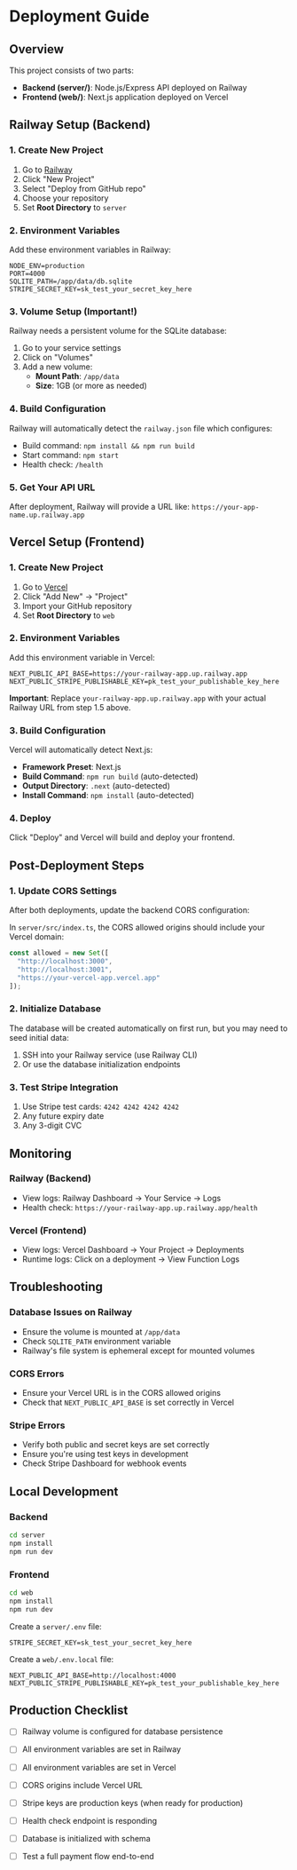 # Deployment Guide

## Overview

This project consists of two parts:
- **Backend (server/)**: Node.js/Express API deployed on Railway
- **Frontend (web/)**: Next.js application deployed on Vercel

## Railway Setup (Backend)

### 1. Create New Project
1. Go to [Railway](https://railway.app)
2. Click "New Project"
3. Select "Deploy from GitHub repo"
4. Choose your repository
5. Set **Root Directory** to `server`

### 2. Environment Variables
Add these environment variables in Railway:
```
NODE_ENV=production
PORT=4000
SQLITE_PATH=/app/data/db.sqlite
STRIPE_SECRET_KEY=sk_test_your_secret_key_here
```

### 3. Volume Setup (Important!)
Railway needs a persistent volume for the SQLite database:
1. Go to your service settings
2. Click on "Volumes"
3. Add a new volume:
   - **Mount Path**: `/app/data`
   - **Size**: 1GB (or more as needed)

### 4. Build Configuration
Railway will automatically detect the `railway.json` file which configures:
- Build command: `npm install && npm run build`
- Start command: `npm start`
- Health check: `/health`

### 5. Get Your API URL
After deployment, Railway will provide a URL like:
`https://your-app-name.up.railway.app`

## Vercel Setup (Frontend)

### 1. Create New Project
1. Go to [Vercel](https://vercel.com)
2. Click "Add New" → "Project"
3. Import your GitHub repository
4. Set **Root Directory** to `web`

### 2. Environment Variables
Add this environment variable in Vercel:
```
NEXT_PUBLIC_API_BASE=https://your-railway-app.up.railway.app
NEXT_PUBLIC_STRIPE_PUBLISHABLE_KEY=pk_test_your_publishable_key_here
```
**Important**: Replace `your-railway-app.up.railway.app` with your actual Railway URL from step 1.5 above.

### 3. Build Configuration
Vercel will automatically detect Next.js:
- **Framework Preset**: Next.js
- **Build Command**: `npm run build` (auto-detected)
- **Output Directory**: `.next` (auto-detected)
- **Install Command**: `npm install` (auto-detected)

### 4. Deploy
Click "Deploy" and Vercel will build and deploy your frontend.

## Post-Deployment Steps

### 1. Update CORS Settings
After both deployments, update the backend CORS configuration:

In `server/src/index.ts`, the CORS allowed origins should include your Vercel domain:
```typescript
const allowed = new Set([
  "http://localhost:3000",
  "http://localhost:3001",
  "https://your-vercel-app.vercel.app"
]);
```

### 2. Initialize Database
The database will be created automatically on first run, but you may need to seed initial data:
1. SSH into your Railway service (use Railway CLI)
2. Or use the database initialization endpoints

### 3. Test Stripe Integration
1. Use Stripe test cards: `4242 4242 4242 4242`
2. Any future expiry date
3. Any 3-digit CVC

## Monitoring

### Railway (Backend)
- View logs: Railway Dashboard → Your Service → Logs
- Health check: `https://your-railway-app.up.railway.app/health`

### Vercel (Frontend)
- View logs: Vercel Dashboard → Your Project → Deployments
- Runtime logs: Click on a deployment → View Function Logs

## Troubleshooting

### Database Issues on Railway
- Ensure the volume is mounted at `/app/data`
- Check `SQLITE_PATH` environment variable
- Railway's file system is ephemeral except for mounted volumes

### CORS Errors
- Ensure your Vercel URL is in the CORS allowed origins
- Check that `NEXT_PUBLIC_API_BASE` is set correctly in Vercel

### Stripe Errors
- Verify both public and secret keys are set correctly
- Ensure you're using test keys in development
- Check Stripe Dashboard for webhook events

## Local Development

### Backend
```bash
cd server
npm install
npm run dev
```

### Frontend
```bash
cd web
npm install
npm run dev
```

Create a `server/.env` file:
```
STRIPE_SECRET_KEY=sk_test_your_secret_key_here
```

Create a `web/.env.local` file:
```
NEXT_PUBLIC_API_BASE=http://localhost:4000
NEXT_PUBLIC_STRIPE_PUBLISHABLE_KEY=pk_test_your_publishable_key_here
```

## Production Checklist

- [ ] Railway volume is configured for database persistence
- [ ] All environment variables are set in Railway
- [ ] All environment variables are set in Vercel
- [ ] CORS origins include Vercel URL
- [ ] Stripe keys are production keys (when ready for production)
- [ ] Health check endpoint is responding
- [ ] Database is initialized with schema
- [ ] Test a full payment flow end-to-end

